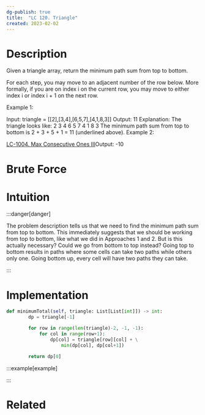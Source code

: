 ```yaml
---
dg-publish: true
title:  "LC 120. Triangle"
created: 2023-02-02
---
```



# Description
Given a triangle array, return the minimum path sum from top to bottom.

For each step, you may move to an adjacent number of the row below. More formally, if you are on index i on the current row, you may move to either index i or index i + 1 on the next row.

 

Example 1:

Input: triangle = [[2],[3,4],[6,5,7],[4,1,8,3]]
Output: 11
Explanation: The triangle looks like:
   2
  3 4
 6 5 7
4 1 8 3
The minimum path sum from top to bottom is 2 + 3 + 5 + 1 = 11 (underlined above).
Example 2:

[LC-1004. Max Consecutive Ones III](</docs/Some Leetcode Questions/LC-1004. Max Consecutive Ones III.md>)Output: -10
# Brute Force
# Intuition

:::danger[danger] 

The problem description tells us that we need to find the minimum path sum from top to bottom. This immediately suggests that we should be working from top to bottom, like what we did in Approaches 1 and 2. But is this actually necessary? Could we go from bottom to top instead?
Going top to bottom results in paths where some cells can take two paths while others only one. Going bottom up, every cell will have two paths they can take. 

:::

# Implementation
```python
def minimumTotal(self, triangle: List[List[int]]) -> int:
        dp = triangle[-1]

        for row in range(len(triangle)-2, -1, -1):
            for col in range(row+1):
                dp[col] = triangle[row][col] + \
                    min(dp[col], dp[col+1])

        return dp[0]

```

:::example[example] 


:::


# Related
